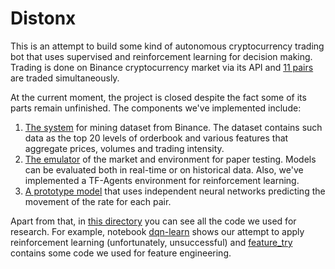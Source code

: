 # Distonx

This is an attempt to build some kind of autonomous cryptocurrency trading bot that uses supervised and reinforcement learning for decision making. Trading is done on Binance cryptocurrency market via its API and [11 pairs](https://github.com/Markfryazino/Distonx/blob/master/settings/pairs.txt) are traded simultaneously.

At the current moment, the project is closed despite the fact some of its parts remain unfinished. The components we've implemented include:
1. [The system](stonks/DataCatcher) for mining dataset from Binance. The dataset contains such data as the top 20 levels of orderbook and various features that aggregate prices, volumes and trading intensity.
2. [The emulator](stonks/paper_testing) of the market and environment for paper testing. Models can be evaluated both in real-time or on historical data. Also, we've implemented a TF-Agents environment for reinforcement learning.
3. [A prototype model](stonks/modeling) that uses independent neural networks predicting the movement of the rate for each pair.

Apart from that, in [this directory](research) you can see all the code we used for research. For example, notebook [dqn-learn](research/dqn-learn.ipynb) shows our attempt to apply reinforcement learning (unfortunately, unsuccessful) and [feature_try](research/feature_try.ipynb) contains some code we used for feature engineering.
